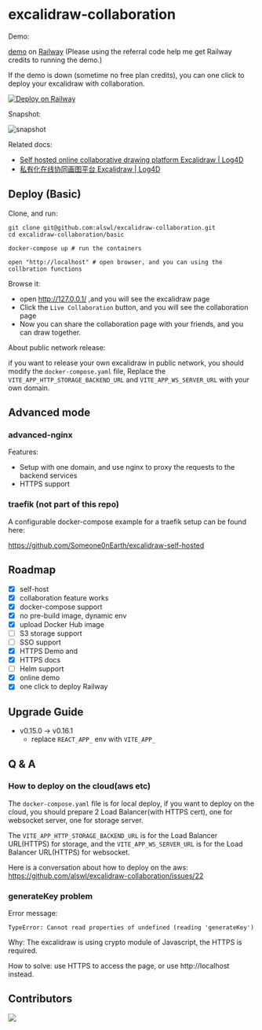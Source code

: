 # excalidraw-collaboration

Demo:

[demo](https://excalidraw-production-1dbf.up.railway.app) on [Railway](https://railway.app?referralCode=HM_ZCO)
(Please using the referral code help me get Railway credits to running the demo.)

If the demo is down (sometime no free plan credits), you can one click to deploy your excalidraw with collaboration.

[![Deploy on Railway](https://railway.com/button.svg)](https://railway.com/deploy/PjQnHs?referralCode=HM_ZCO&utm_medium=integration&utm_source=template&utm_campaign=generic)

Snapshot:

![snapshot](./_assets/snapshot.png)

Related docs:

- [Self hosted online collaborative drawing platform Excalidraw | Log4D](https://en.blog.alswl.com/2022/10/self-hosted-excalidraw/)
- [私有化在线协同画图平台 Excalidraw | Log4D](https://blog.alswl.com/2022/10/self-hosted-excalidraw/)

## Deploy (Basic)

Clone, and run:

```
git clone git@github.com:alswl/excalidraw-collaboration.git
cd excalidraw-collaboration/basic

docker-compose up # run the containers

open "http://localhost" # open browser, and you can using the collbration functions
```

Browse it:

- open http://127.0.0.1/ ,and you will see the excalidraw page
- Click the `Live Collaboration` button, and you will see the collaboration page
- Now you can share the collaboration page with your friends, and you can draw together.

About public network release:

if you want to release your own excalidraw in public network,
you should modify the `docker-compose.yaml` file,
Replace the `VITE_APP_HTTP_STORAGE_BACKEND_URL` and `VITE_APP_WS_SERVER_URL` with your own domain.

## Advanced mode

### advanced-nginx

Features:

- Setup with one domain, and use nginx to proxy the requests to the backend services
- HTTPS support

### traefik (not part of this repo)

A configurable docker-compose example for a traefik setup can be found here:

<https://github.com/Someone0nEarth/excalidraw-self-hosted>


## Roadmap

- [x] self-host
- [x] collaboration feature works
- [x] docker-compose support
- [x] no pre-build image, dynamic env
- [x] upload Docker Hub image
- [ ] S3 storage support
- [ ] SSO support
- [x] HTTPS Demo and
- [x] HTTPS docs
- [ ] Helm support
- [x] online demo
- [x] one click to deploy Railway

## Upgrade Guide

- v0.15.0 -> v0.16.1
  - replace `REACT_APP_` env with `VITE_APP_`

## Q & A

### How to deploy on the cloud(aws etc)

The `docker-compose.yaml` file is for local deploy, if you want to deploy on the cloud,
you should prepare 2 Load Balancer(with HTTPS cert), one for websocket server, one for storage server.

The `VITE_APP_HTTP_STORAGE_BACKEND_URL` is for the Load Balancer URL(HTTPS) for storage,
and the `VITE_APP_WS_SERVER_URL` is for the Load Balancer URL(HTTPS) for websocket.

Here is a conversation about how to deploy on the aws: https://github.com/alswl/excalidraw-collaboration/issues/22

### generateKey problem

Error message:

```
TypeError: Cannot read properties of undefined (reading 'generateKey')
```

Why: The excalidraw is using crypto module of Javascript, the HTTPS is required.

How to solve: use HTTPS to access the page, or use http://localhost instead.

## Contributors

<a href="https://github.com/alswl/excalidraw-collaboration/graphs/contributors">
  <img src="https://contrib.rocks/image?repo=alswl/excalidraw-collaboration" />
</a>
